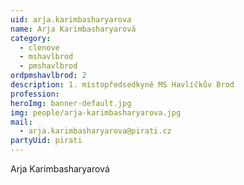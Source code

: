 ```yaml
---
uid: arja.karimbasharyarova
name: Arja Karimbasharyarová
category:
  - clenove
  - mshavlbrod
  - pmshavlbrod
ordpmshavlbrod: 2
description: 1. místopředsedkyně MS Havlíčkův Brod
profession:
heroImg: banner-default.jpg
img: people/arja-karimbasharyarova.jpg
mail:
  - arja.karimbasharyarova@pirati.cz
partyUid: pirati
---
```


Arja Karimbasharyarová
